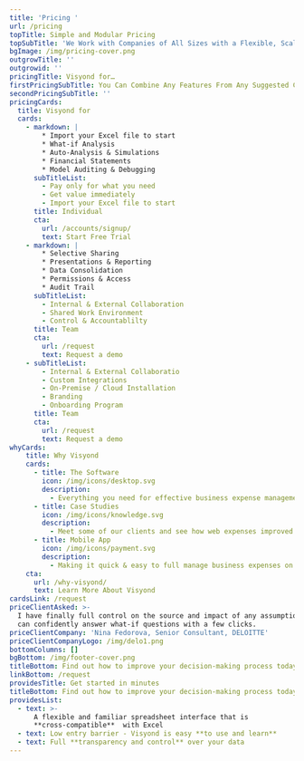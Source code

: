```yaml
---
title: 'Pricing '
url: /pricing
topTitle: Simple and Modular Pricing
topSubTitle: 'We Work with Companies of All Sizes with a Flexible, Scalable Solution'
bgImage: /img/pricing-cover.png
outgrowTitle: ''
outgrowid: ''
pricingTitle: Visyond for…
firstPricingSubTitle: You Can Combine Any Features From Any Suggested Categories Below
secondPricingSubTitle: ''
pricingCards:
  title: Visyond for
  cards:
    - markdown: |
        * Import your Excel file to start
        * What-if Analysis
        * Auto-Analysis & Simulations
        * Financial Statements
        * Model Auditing & Debugging
      subTitleList:
        - Pay only for what you need
        - Get value immediately
        - Import your Excel file to start
      title: Individual
      cta:
        url: /accounts/signup/
        text: Start Free Trial
    - markdown: |
        * Selective Sharing
        * Presentations & Reporting
        * Data Consolidation
        * Permissions & Access
        * Audit Trail
      subTitleList:
        - Internal & External Collaboration
        - Shared Work Environment
        - Control & Accountablilty
      title: Team
      cta:
        url: /request
        text: Request a demo
    - subTitleList:
        - Internal & External Collaboratio
        - Custom Integrations
        - On-Premise / Cloud Installation
        - Branding
        - Onboarding Program
      title: Team
      cta:
        url: /request
        text: Request a demo
whyCards:
    title: Why Visyond
    cards:
      - title: The Software
        icon: /img/icons/desktop.svg
        description:
          - Everything you need for effective business expense management
      - title: Case Studies
        icon: /img/icons/knowledge.svg
        description:
          - Meet some of our clients and see how web expenses improved their business expenses process
      - title: Mobile App
        icon: /img/icons/payment.svg
        description:
          - Making it quick & easy to full manage business expenses on the go with our expenses app
    cta:
      url: /why-visyond/
      text: Learn More About Visyond
cardsLink: /request
priceClientAsked: >-
  I have finally full control on the source and impact of any assumptions, and
  can confidently answer what-if questions with a few clicks.
priceClientCompany: 'Nina Fedorova, Senior Consultant, DELOITTE'
priceClientCompanyLogo: /img/delo1.png
bottomColumns: []
bgBottom: /img/footer-cover.png
titleBottom: Find out how to improve your decision-making process today
linkBottom: /request
providesTitle: Get started in minutes
titleBottom: Find out how to improve your decision-making process today
providesList:
  - text: >-
      A flexible and familiar spreadsheet interface that is
      **cross-compatible**  with Excel
  - text: Low entry barrier - Visyond is easy **to use and learn**
  - text: Full **transparency and control** over your data
---
```


